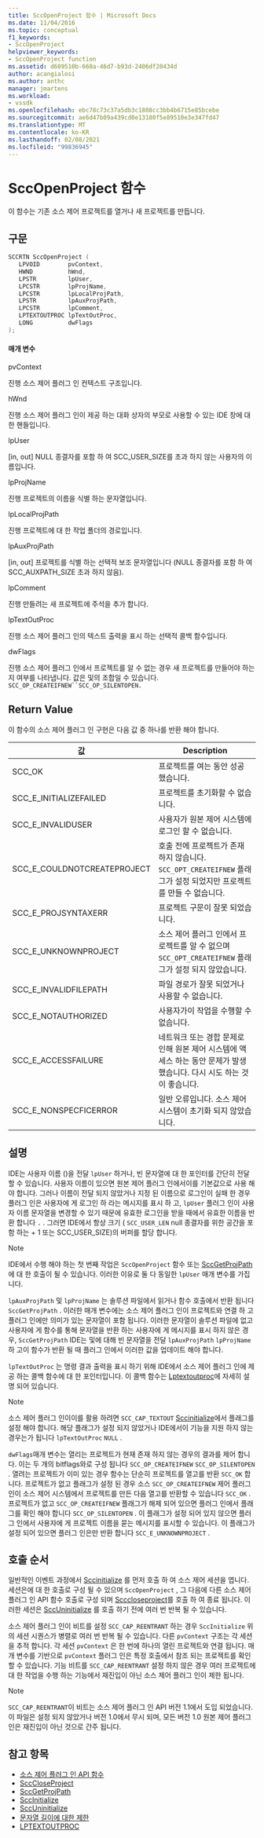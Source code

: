 ```yaml
---
title: SccOpenProject 함수 | Microsoft Docs
ms.date: 11/04/2016
ms.topic: conceptual
f1_keywords:
- SccOpenProject
helpviewer_keywords:
- SccOpenProject function
ms.assetid: d609510b-660a-46d7-b93d-2406df20434d
author: acangialosi
ms.author: anthc
manager: jmartens
ms.workload:
- vssdk
ms.openlocfilehash: ebc78c73c37a5db3c1808cc3bb4b6715e85bcebe
ms.sourcegitcommit: ae6d47b09a439cd0e13180f5e89510e3e347fd47
ms.translationtype: MT
ms.contentlocale: ko-KR
ms.lasthandoff: 02/08/2021
ms.locfileid: "99836945"
---
```

# <a name="sccopenproject-function"></a>SccOpenProject 함수
이 함수는 기존 소스 제어 프로젝트를 열거나 새 프로젝트를 만듭니다.

## <a name="syntax"></a>구문

```cpp
SCCRTN SccOpenProject (
   LPVOID        pvContext,
   HWND          hWnd,
   LPSTR         lpUser,
   LPCSTR        lpProjName,
   LPCSTR        lpLocalProjPath,
   LPSTR         lpAuxProjPath,
   LPCSTR        lpComment,
   LPTEXTOUTPROC lpTextOutProc,
   LONG          dwFlags
);
```

#### <a name="parameters"></a>매개 변수
 pvContext

진행 소스 제어 플러그 인 컨텍스트 구조입니다.

 hWnd

진행 소스 제어 플러그 인이 제공 하는 대화 상자의 부모로 사용할 수 있는 IDE 창에 대 한 핸들입니다.

 lpUser

[in, out] NULL 종결자를 포함 하 여 SCC_USER_SIZE를 초과 하지 않는 사용자의 이름입니다.

 lpProjName

진행 프로젝트의 이름을 식별 하는 문자열입니다.

 lpLocalProjPath

진행 프로젝트에 대 한 작업 폴더의 경로입니다.

 lpAuxProjPath

[in, out] 프로젝트를 식별 하는 선택적 보조 문자열입니다 (NULL 종결자를 포함 하 여 SCC_AUXPATH_SIZE 초과 하지 않음).

 lpComment

진행 만들려는 새 프로젝트에 주석을 추가 합니다.

 lpTextOutProc

진행 소스 제어 플러그 인의 텍스트 출력을 표시 하는 선택적 콜백 함수입니다.

 dwFlags

진행 소스 제어 플러그 인에서 프로젝트를 알 수 없는 경우 새 프로젝트를 만들어야 하는지 여부를 나타냅니다. 값은 및의 조합일 수 있습니다. `SCC_OP_CREATEIFNEW``SCC_OP_SILENTOPEN.`

## <a name="return-value"></a>Return Value
 이 함수의 소스 제어 플러그 인 구현은 다음 값 중 하나를 반환 해야 합니다.

|값|Description|
|-----------|-----------------|
|SCC_OK|프로젝트를 여는 동안 성공 했습니다.|
|SCC_E_INITIALIZEFAILED|프로젝트를 초기화할 수 없습니다.|
|SCC_E_INVALIDUSER|사용자가 원본 제어 시스템에 로그인 할 수 없습니다.|
|SCC_E_COULDNOTCREATEPROJECT|호출 전에 프로젝트가 존재 하지 않습니다.  `SCC_OPT_CREATEIFNEW` 플래그가 설정 되었지만 프로젝트를 만들 수 없습니다.|
|SCC_E_PROJSYNTAXERR|프로젝트 구문이 잘못 되었습니다.|
|SCC_E_UNKNOWNPROJECT|소스 제어 플러그 인에서 프로젝트를 알 수 없으며 `SCC_OPT_CREATEIFNEW` 플래그가 설정 되지 않았습니다.|
|SCC_E_INVALIDFILEPATH|파일 경로가 잘못 되었거나 사용할 수 없습니다.|
|SCC_E_NOTAUTHORIZED|사용자가이 작업을 수행할 수 없습니다.|
|SCC_E_ACCESSFAILURE|네트워크 또는 경합 문제로 인해 원본 제어 시스템에 액세스 하는 동안 문제가 발생 했습니다. 다시 시도 하는 것이 좋습니다.|
|SCC_E_NONSPECFICERROR|일반 오류입니다. 소스 제어 시스템이 초기화 되지 않았습니다.|

## <a name="remarks"></a>설명
 IDE는 사용자 이름 ()을 전달 `lpUser` 하거나, 빈 문자열에 대 한 포인터를 간단히 전달할 수 있습니다. 사용자 이름이 있으면 원본 제어 플러그 인에서이를 기본값으로 사용 해야 합니다. 그러나 이름이 전달 되지 않았거나 지정 된 이름으로 로그인이 실패 한 경우 플러그 인은 사용자에 게 로그인 하 라는 메시지를 표시 하 고, `lpUser` 플러그 인이 사용자 이름 문자열을 변경할 수 있기 때문에 유효한 로그인을 받을 때에서 유효한 이름을 반환 합니다 `.` . 그러면 IDE에서 항상 크기 ( `SCC_USER_LEN` null 종결자를 위한 공간을 포함 하는 + 1 또는 SCC_USER_SIZE)의 버퍼를 할당 합니다.

> [!NOTE]
> IDE에서 수행 해야 하는 첫 번째 작업은 `SccOpenProject` 함수 또는 [SccGetProjPath](../extensibility/sccgetprojpath-function.md)에 대 한 호출이 될 수 있습니다. 이러한 이유로 둘 다 동일한 `lpUser` 매개 변수를 가집니다.

 `lpAuxProjPath` 및 `lpProjName` 는 솔루션 파일에서 읽거나 함수 호출에서 반환 됩니다 `SccGetProjPath` . 이러한 매개 변수에는 소스 제어 플러그 인이 프로젝트와 연결 하 고 플러그 인에만 의미가 있는 문자열이 포함 됩니다. 이러한 문자열이 솔루션 파일에 없고 사용자에 게 함수를 통해 문자열을 반환 하는 사용자에 게 메시지를 표시 하지 않은 경우, `SccGetProjPath` IDE는 및에 대해 빈 문자열을 전달 `lpAuxProjPath` `lpProjName` 하 고이 함수가 반환 될 때 플러그 인에서 이러한 값을 업데이트 해야 합니다.

 `lpTextOutProc` 는 명령 결과 출력을 표시 하기 위해 IDE에서 소스 제어 플러그 인에 제공 하는 콜백 함수에 대 한 포인터입니다. 이 콜백 함수는 [Lptextoutproc](../extensibility/lptextoutproc.md)에 자세히 설명 되어 있습니다.

> [!NOTE]
> 소스 제어 플러그 인이이를 활용 하려면 `SCC_CAP_TEXTOUT` [Sccinitialize](../extensibility/sccinitialize-function.md)에서 플래그를 설정 해야 합니다. 해당 플래그가 설정 되지 않았거나 IDE에서이 기능을 지원 하지 않는 경우는가 됩니다 `lpTextOutProc` `NULL` .

 `dwFlags`매개 변수는 열리는 프로젝트가 현재 존재 하지 않는 경우의 결과를 제어 합니다. 이는 두 개의 bitflags와로 구성 됩니다 `SCC_OP_CREATEIFNEW` `SCC_OP_SILENTOPEN` . 열려는 프로젝트가 이미 있는 경우 함수는 단순히 프로젝트를 열고를 반환 `SCC_OK` 합니다. 프로젝트가 없고 플래그가 설정 된 경우 소스 `SCC_OP_CREATEIFNEW` 제어 플러그 인이 소스 제어 시스템에서 프로젝트를 만든 다음 열고를 반환할 수 있습니다 `SCC_OK` . 프로젝트가 없고 `SCC_OP_CREATEIFNEW` 플래그가 해제 되어 있으면 플러그 인에서 플래그를 확인 해야 합니다 `SCC_OP_SILENTOPEN` . 이 플래그가 설정 되어 있지 않으면 플러그 인에서 사용자에 게 프로젝트 이름을 묻는 메시지를 표시할 수 있습니다. 이 플래그가 설정 되어 있으면 플러그 인은만 반환 합니다 `SCC_E_UNKNOWNPROJECT` .

## <a name="calling-order"></a>호출 순서
 일반적인 이벤트 과정에서 [Sccinitialize](../extensibility/sccinitialize-function.md) 를 먼저 호출 하 여 소스 제어 세션을 엽니다. 세션은에 대 한 호출로 구성 될 수 있으며 `SccOpenProject` , 그 다음에 다른 소스 제어 플러그 인 API 함수 호출로 구성 되며 [Scccloseproject](../extensibility/scccloseproject-function.md)를 호출 하 여 종료 됩니다. 이러한 세션은 [SccUninitialize](../extensibility/sccuninitialize-function.md) 를 호출 하기 전에 여러 번 반복 될 수 있습니다.

 소스 제어 플러그 인이 비트를 설정 `SCC_CAP_REENTRANT` 하는 경우 `SccInitialize` 위의 세션 시퀀스가 병렬로 여러 번 반복 될 수 있습니다. 다른 `pvContext` 구조는 각 세션을 추적 합니다. 각 세션 `pvContext` 은 한 번에 하나의 열린 프로젝트와 연결 됩니다. 매개 변수를 기반으로 `pvContext` 플러그 인은 특정 호출에서 참조 되는 프로젝트를 확인할 수 있습니다. 기능 비트를 `SCC_CAP_REENTRANT` 설정 하지 않은 경우 여러 프로젝트에 대 한 작업을 수행 하는 기능에서 재진입이 아닌 소스 제어 플러그 인이 제한 됩니다.

> [!NOTE]
> `SCC_CAP_REENTRANT`이 비트는 소스 제어 플러그 인 API 버전 1.1에서 도입 되었습니다. 이 파일은 설정 되지 않았거나 버전 1.0에서 무시 되며, 모든 버전 1.0 원본 제어 플러그 인은 재진입이 아닌 것으로 간주 됩니다.

## <a name="see-also"></a>참고 항목
- [소스 제어 플러그 인 API 함수](../extensibility/source-control-plug-in-api-functions.md)
- [SccCloseProject](../extensibility/scccloseproject-function.md)
- [SccGetProjPath](../extensibility/sccgetprojpath-function.md)
- [SccInitialize](../extensibility/sccinitialize-function.md)
- [SccUninitialize](../extensibility/sccuninitialize-function.md)
- [문자열 길이에 대한 제한](../extensibility/restrictions-on-string-lengths.md)
- [LPTEXTOUTPROC](../extensibility/lptextoutproc.md)
